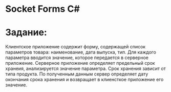 # Socket Forms C#
# Задание:
  Клиентское приложение содержит форму, содержащей список параметров товара:
наименование, дата выпуска, тип. 
  Для каждого параметра вводится значение, которое
передается в серверное приложение. 
  Серверное приложение определяет предельный срок
хранеия, анализируется значение параметра. 
  Срок хранения зависит от типа продукта. 
  По полученным данным сервер определяет дату окончания срока хранения и возвращает в
клиенсткое приложение его значение.
